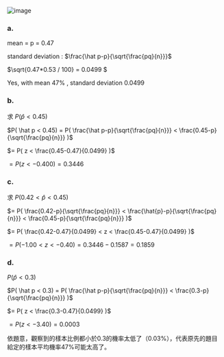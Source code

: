 ![image](https://github.com/user-attachments/assets/3f644107-c92b-4446-9dd7-1eee88add65f)  

### a.  

mean = p = 0.47

standard deviation : $\frac{\hat p-p}{\sqrt{\frac{pq}{n}}}$  

$\sqrt{0.47*0.53 / 100} = 0.0499 $

Yes, with  mean 47% , standard deviation 0.0499  
  
  
### b.  

求 $P( \hat p < 0.45)$

$P( \hat p < 0.45) = P( \frac{\hat p-p}{\sqrt{\frac{pq}{n}}} < \frac{0.45-p}{\sqrt{\frac{pq}{n}}} )$

$= P( z < \frac{0.45-0.47}{0.0499} )$

$= P( z < -0.400 ) = 0.3446$

  
### c.  



求 $P( 0.42 < \hat p < 0.45)$ 

$= P( \frac{0.42-p}{\sqrt{\frac{pq}{n}}} < \frac{\hat{p}-p}{\sqrt{\frac{pq}{n}}} < \frac{0.45-p}{\sqrt{\frac{pq}{n}}} )$

$= P( \frac{0.42-0.47}{0.0499} < z < \frac{0.45-0.47}{0.0499} )$

$= P( -1.00 < z < -0.40) = 0.3446 - 0.1587 = 0.1859$  



### d.  

$P( \hat p < 0.3)$

$P( \hat p < 0.3) = P( \frac{\hat p-p}{\sqrt{\frac{pq}{n}}} < \frac{0.3-p}{\sqrt{\frac{pq}{n}}} )$

$= P( z < \frac{0.3-0.47}{0.0499} )$

$= P( z < -3.40 ) = 0.0003$

依題意，觀察到的樣本比例都小於0.3的機率太低了（0.03%），代表原先的題目給定的樣本平均機率47%可能太高了。


